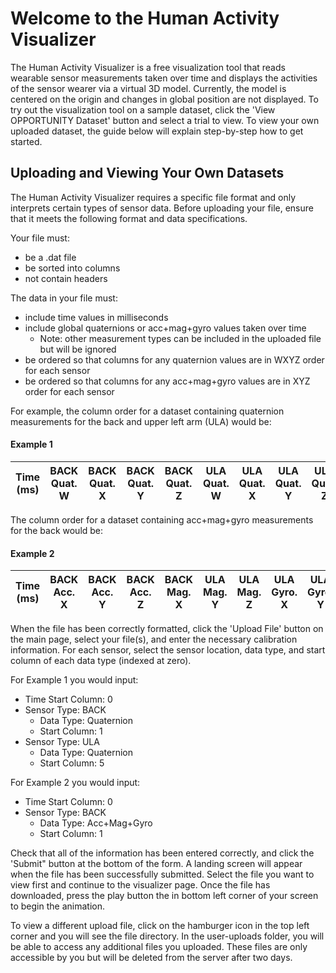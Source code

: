 # Welcome to the Human Activity Visualizer

The Human Activity Visualizer is a free visualization tool that reads wearable sensor measurements taken over time and displays the activities of the sensor wearer via a virtual 3D model. Currently, the model is centered on the origin and changes in global position are not displayed. To try out the visualization tool on a sample dataset, click the 'View OPPORTUNITY Dataset' button and select a trial to view. To view your own uploaded dataset, the guide below will explain step-by-step how to get started.

## Uploading and Viewing Your Own Datasets

The Human Activity Visualizer requires a specific file format and only interprets certain types of sensor data. Before uploading your file, ensure that it meets the following format and data specifications. 

Your file must: 
  - be a .dat file
  - be sorted into columns
  - not contain headers

The data in your file must:
  - include time values in milliseconds
  - include global quaternions or acc+mag+gyro values taken over time
    - Note: other measurement types can be included in the uploaded file but will be ignored
  - be ordered so that columns for any quaternion values are in WXYZ order for each sensor
  - be ordered so that columns for any acc+mag+gyro values are in XYZ order for each sensor

For example, the column order for a dataset containing quaternion measurements for the back and upper left arm (ULA) would be:
#### Example 1
| Time (ms) 	| BACK Quat. W 	| BACK Quat. X 	| BACK Quat. Y 	| BACK Quat. Z 	| ULA Quat. W 	| ULA Quat. X 	| ULA Quat. Y 	| ULA Quat. Z 	|
|-	|-	|-	|-	|-	|-	|-	|-	|-	|

The column order for a dataset containing acc+mag+gyro measurements for the back would be:
#### Example 2
| Time (ms) 	| BACK Acc. X 	| BACK Acc. Y 	| BACK Acc. Z	| BACK Mag. X 	| ULA Mag. Y 	| ULA Mag. Z 	| ULA Gyro. X 	| ULA Gyro. Y 	| Gryo. Z |
|-	|-	|-	|-	|-	|-	|-	|-	|-	|- |

When the file has been correctly formatted, click the 'Upload File' button on the main page, select your file(s), and enter the necessary calibration information. For each sensor, select the sensor location, data type, and start column of each data type (indexed at zero).

For Example 1 you would input:
  - Time Start Column: 0
  - Sensor Type: BACK
    - Data Type: Quaternion
    - Start Column: 1
  - Sensor Type: ULA
    - Data Type: Quaternion
    - Start Column: 5
    
For Example 2 you would input:
  - Time Start Column: 0
  - Sensor Type: BACK
    - Data Type: Acc+Mag+Gyro
    - Start Column: 1

Check that all of the information has been entered correctly, and click the 'Submit" button at the bottom of the form. A landing screen will appear when the file has been successfully submitted. Select the file you want to view first and continue to the visualizer page. Once the file has downloaded, press the play button the in bottom left corner of your screen to begin the animation.

To view a different upload file, click on the hamburger icon in the top left corner and you will see the file directory. In the user-uploads folder, you will be able to access any additional files you uploaded. These files are only accessible by you but will be deleted from the server after two days.

